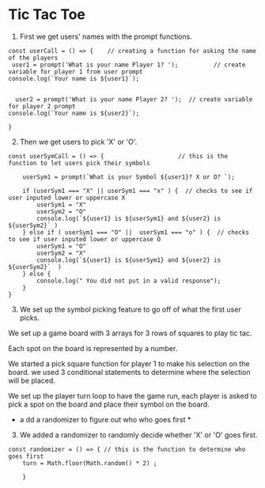 # Tic Tac Toe

1. First we get users' names with the prompt functions.

```
const userCall = () => {    // creating a function for asking the name of the players 
 user1 = prompt('What is your name Player 1? ');          // create variable for player 1 from user prompt
console.log(`Your name is ${user1}`);


  user2 = prompt('What is your name Player 2? ');  // create variable for player 2 prompt 
console.log(`Your name is ${user2}`);

}
```

2. Then we get users to pick 'X' or 'O'.

```
const userSymCall = () => {                     // this is the function to let users pick their symbols 

    userSym1 = prompt(`What is your Symbol ${user1}? X or O? `);
    
    if (userSym1 === "X" || userSym1 === "x" ) {  // checks to see if user inputed lower or uppercase X
        userSym1 = "X"
        userSym2 = "O"
        console.log(`${user1} is ${userSym1} and ${user2} is ${userSym2}` )
    } else if ( userSym1 === "O" ||  userSym1 === "o" ) {  // checks to see if user inputed lower or uppercase O
        userSym1 = "O"
        userSym2 = "X"
        console.log(`${user1} is ${userSym1} and ${user2} is ${userSym2}`  )
    } else {
        console.log(" You did not put in a valid response");
    }
}
```

3. We set up the symbol picking feature to go off of what the first user picks. 

We set up a game board with 3 arrays for 3 rows of squares to play tic tac.
 
 Each spot on the board is represented by a number.

 We started a pick square function for player 1 to make his selection on the board. we used 3 conditional statements to determine where the selection will be placed.

 We set up the player turn loop to have the game run, each player is asked to pick a spot on the board and place their symbol on the board.

* a dd a randomizer to figure out who who goes first *

3. We added a randomizer to randomly decide whether 'X' or 'O' goes first.

```
const randomizer = () => { // this is the function to determine who goes first
    turn = Math.floor(Math.random() * 2) ;
   
    }

```